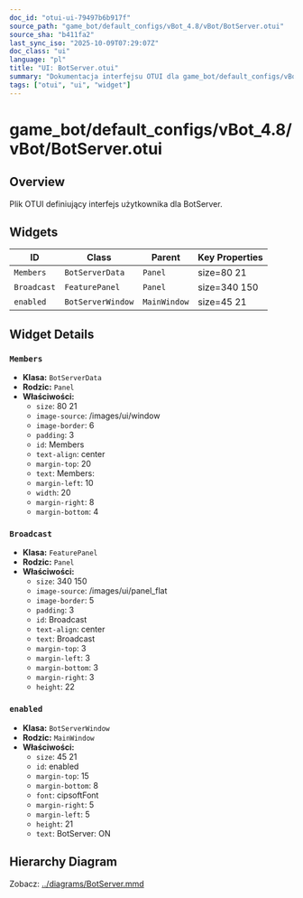 ```yaml
---
doc_id: "otui-ui-79497b6b917f"
source_path: "game_bot/default_configs/vBot_4.8/vBot/BotServer.otui"
source_sha: "b411fa2"
last_sync_iso: "2025-10-09T07:29:07Z"
doc_class: "ui"
language: "pl"
title: "UI: BotServer.otui"
summary: "Dokumentacja interfejsu OTUI dla game_bot/default_configs/vBot_4.8/vBot/BotServer.otui"
tags: ["otui", "ui", "widget"]
---
```


# game_bot/default_configs/vBot_4.8/vBot/BotServer.otui

## Overview

Plik OTUI definiujący interfejs użytkownika dla BotServer.

## Widgets

| ID | Class | Parent | Key Properties |
|----|-------|--------|----------------|
| `Members` | `BotServerData` | `Panel` | size=80 21 |
| `Broadcast` | `FeaturePanel` | `Panel` | size=340 150 |
| `enabled` | `BotServerWindow` | `MainWindow` | size=45 21 |

## Widget Details

### `Members`

- **Klasa:** `BotServerData`
- **Rodzic:** `Panel`
- **Właściwości:**
  - `size`: 80 21
  - `image-source`: /images/ui/window
  - `image-border`: 6
  - `padding`: 3
  - `id`: Members
  - `text-align`: center
  - `margin-top`: 20
  - `text`: Members:
  - `margin-left`: 10
  - `width`: 20
  - `margin-right`: 8
  - `margin-bottom`: 4

### `Broadcast`

- **Klasa:** `FeaturePanel`
- **Rodzic:** `Panel`
- **Właściwości:**
  - `size`: 340 150
  - `image-source`: /images/ui/panel_flat
  - `image-border`: 5
  - `padding`: 3
  - `id`: Broadcast
  - `text-align`: center
  - `text`: Broadcast
  - `margin-top`: 3
  - `margin-left`: 3
  - `margin-bottom`: 3
  - `margin-right`: 3
  - `height`: 22

### `enabled`

- **Klasa:** `BotServerWindow`
- **Rodzic:** `MainWindow`
- **Właściwości:**
  - `size`: 45 21
  - `id`: enabled
  - `margin-top`: 15
  - `margin-bottom`: 8
  - `font`: cipsoftFont
  - `margin-right`: 5
  - `margin-left`: 5
  - `height`: 21
  - `text`: BotServer: ON

## Hierarchy Diagram

Zobacz: [../diagrams/BotServer.mmd](../diagrams/BotServer.mmd)
